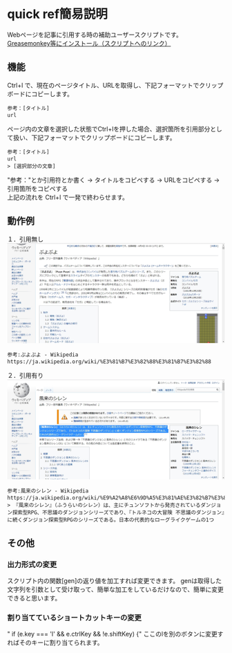 # quick ref簡易説明
Webページを記事に引用する時の補助ユーザースクリプトです。  
[Greasemonkey等にインストール（スクリプトへのリンク）](https://github.com/asamichi/quick_ref/raw/master/quick_ref.user.js)
## 機能
Ctrl+l で、現在のページタイトル、URLを取得し、下記フォーマットでクリップボードにコピーします。
```
参考：[タイトル]
url
```
ページ内の文章を選択した状態でCtrl+lを押した場合、選択箇所を引用部分として扱い、下記フォーマットでクリップボードにコピーします。
```
参考：[タイトル]
url
> [選択部分の文章]
```
"参考："とか引用符とか書く → タイトルをコピペする → URLをコピペする → 引用箇所をコピペする  
上記の流れを Ctrl+l で一発で終わらせます。

## 動作例
１．引用無し
![image](./img/notselected2.jpg)
```
参考:ぷよぷよ - Wikipedia
https://ja.wikipedia.org/wiki/%E3%81%B7%E3%82%88%E3%81%B7%E3%82%88
```

２．引用有り
![image](./img/selected.jpg)
```
参考:風来のシレン - Wikipedia
https://ja.wikipedia.org/wiki/%E9%A2%A8%E6%9D%A5%E3%81%AE%E3%82%B7%E3%83%AC%E3%83%B3
> 『風来のシレン』（ふうらいのシレン）は、主にチュンソフトから発売されているダンジョン探索型RPG、不思議のダンジョンシリーズであり、『トルネコの大冒険 不思議のダンジョン』に続くダンジョン探索型RPGのシリーズである。日本の代表的なローグライクゲームの1つ
```
## その他
### 出力形式の変更
スクリプト内の関数[gen]の返り値を加工すれば変更できます。
genは取得した文字列を引数として受け取って、簡単な加工をしているだけなので、簡単に変更できると思います。

### 割り当てているショートカットキーの変更
"   if (e.key === 'l' && e.ctrlKey && !e.shiftKey) {"
ここのlを別のボタンに変更すればそのキーに割り当てられます。
